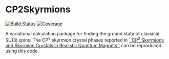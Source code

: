 # CP2Skyrmions

[![Build Status](https://github.com/Hao-Phys/CP2Skyrmions.jl/actions/workflows/CI.yml/badge.svg?branch=main)](https://github.com/Hao-Phys/CP2Skyrmions.jl/actions/workflows/CI.yml?query=branch%3Amain)
[![Coverage](https://codecov.io/gh/Hao-Phys/CP2Skyrmions.jl/branch/main/graph/badge.svg)](https://codecov.io/gh/Hao-Phys/CP2Skyrmions.jl)

A variational calculation package for finding the ground state of classical SU(3) spins. The CP<sup>2</sup> skyrmion crystal phases reported in [``CP<sup>2</sup> Skyrmions and Skyrmion Crystals in Realistic Quantum Magnets''](https://arxiv.org/abs/2203.15248) can be reproduced using this code.
